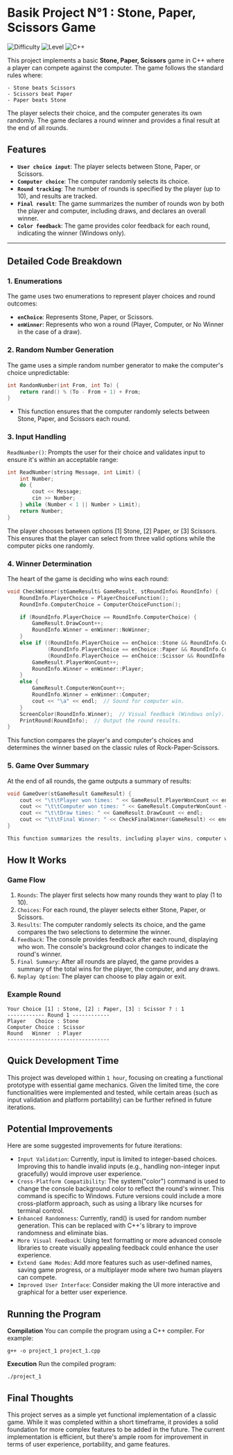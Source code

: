 # Basik Project N°1 : Stone, Paper, Scissors Game
![Difficulty](https://img.shields.io/badge/Project-Easy-8A2BE2)
![Level](https://img.shields.io/badge/Order-First%20C++%20Project-32CD32)
![C++](https://img.shields.io/badge/C%2B%2B-Beginner%20Friendly-00599C)

This project implements a basic **Stone, Paper, Scissors** game in C++ where a player can compete against the computer. The game follows the standard rules where:
```
- Stone beats Scissors
- Scissors beat Paper
- Paper beats Stone
```
The player selects their choice, and the computer generates its own randomly. The game declares a round winner and provides a final result at the end of all rounds.


## Features

- **`User choice input`**: The player selects between Stone, Paper, or Scissors.
- **`Computer choice`**: The computer randomly selects its choice.
- **`Round tracking`**: The number of rounds is specified by the player (up to 10), and results are tracked.
- **`Final result`**: The game summarizes the number of rounds won by both the player and computer, including draws, and declares an overall winner.
- **`Color feedback`**: The game provides color feedback for each round, indicating the winner (Windows only).
---

## Detailed Code Breakdown

### 1. **Enumerations** 
The game uses two enumerations to represent player choices and round outcomes:
- **`enChoice`**: Represents Stone, Paper, or Scissors.
- **`enWinner`**: Represents who won a round (Player, Computer, or No Winner in the case of a draw).

### 2. **Random Number Generation**
The game uses a simple random number generator to make the computer's choice unpredictable:
```cpp
int RandomNumber(int From, int To) {
    return rand() % (To - From + 1) + From;
}
```
- This function ensures that the computer randomly selects between Stone, Paper, and Scissors each round.

### 3. **Input Handling**
`ReadNumber()`: Prompts the user for their choice and validates input to ensure it's within an acceptable range:
```Cpp
int ReadNumber(string Message, int Limit) {
    int Number;
    do {
        cout << Message;
        cin >> Number;
    } while (Number < 1 || Number > Limit);
    return Number;
}
```
The player chooses between options [1] Stone, [2] Paper, or [3] Scissors.
This ensures that the player can select from three valid options while the computer picks one randomly.
### 4. **Winner Determination**
The heart of the game is deciding who wins each round:
```Cpp
void CheckWinner(stGameResult& GameResult, stRoundInfo& RoundInfo) {
    RoundInfo.PlayerChoice = PlayerChoiceFunction();
    RoundInfo.ComputerChoice = ComputerChoiceFunction();

    if (RoundInfo.PlayerChoice == RoundInfo.ComputerChoice) {
        GameResult.DrawCount++;
        RoundInfo.Winner = enWinner::NoWinner;
    } 
    else if ((RoundInfo.PlayerChoice == enChoice::Stone && RoundInfo.ComputerChoice == enChoice::Scissor) ||
             (RoundInfo.PlayerChoice == enChoice::Paper && RoundInfo.ComputerChoice == enChoice::Stone) ||
             (RoundInfo.PlayerChoice == enChoice::Scissor && RoundInfo.ComputerChoice == enChoice::Paper)) {
        GameResult.PlayerWonCount++;
        RoundInfo.Winner = enWinner::Player;
    } 
    else {
        GameResult.ComputerWonCount++;
        RoundInfo.Winner = enWinner::Computer;
        cout << "\a" << endl;  // Sound for computer win.
    }
    ScreenColor(RoundInfo.Winner);  // Visual feedback (Windows only).
    PrintRound(RoundInfo);  // Output the round results.
}
```

This function compares the player's and computer's choices and determines the winner based on the classic rules of Rock-Paper-Scissors.

### 5. **Game Over Summary**
At the end of all rounds, the game outputs a summary of results:
```Cpp
void GameOver(stGameResult GameResult) {
    cout << "\t\tPlayer won times: " << GameResult.PlayerWonCount << endl;
    cout << "\t\tComputer won times: " << GameResult.ComputerWonCount << endl;
    cout << "\t\tDraw times: " << GameResult.DrawCount << endl;
    cout << "\t\tFinal Winner: " << CheckFinalWinner(GameResult) << endl;
}

This function summarizes the results, including player wins, computer wins, and draws, and declares the overall winner based on performance.
```
## How It Works
### **Game Flow**
1. `Rounds`: The player first selects how many rounds they want to play (1 to 10).
2. `Choices`: For each round, the player selects either Stone, Paper, or Scissors.
3. `Results`: The computer randomly selects its choice, and the game compares the two selections to determine the winner.
4. `Feedback`: The console provides feedback after each round, displaying who won. The console's background color changes to indicate the round's winner.
5. `Final Summary`: After all rounds are played, the game provides a summary of the total wins for the player, the computer, and any draws.
6. `Replay Option`: The player can choose to play again or exit.

### **Example Round**
```
Your Choice [1] : Stone, [2] : Paper, [3] : Scissor ? : 1
------------ Round 1 ------------ 
Player   Choice : Stone
Computer Choice : Scissor
Round   Winner  : Player
---------------------------------
```
## Quick Development Time
This project was developed within `1 hour`, focusing on creating a functional prototype with essential game mechanics. Given the limited time, the core functionalities were implemented and tested, while certain areas (such as input validation and platform portability) can be further refined in future iterations.

## Potential Improvements
Here are some suggested improvements for future iterations:

* `Input Validation`: Currently, input is limited to integer-based choices. Improving this to handle invalid inputs (e.g., handling non-integer input gracefully) would improve user experience.
* `Cross-Platform Compatibility`: The system("color") command is used to change the console background color to reflect the round's winner. This command is specific to Windows. Future versions could include a more cross-platform approach, such as using a library like ncurses for terminal control.
* `Enhanced Randomness`: Currently, rand() is used for random number generation. This can be replaced with C++'s <random> library to improve randomness and eliminate bias.
* `More Visual Feedback`: Using text formatting or more advanced console libraries to create visually appealing feedback could enhance the user experience.
* `Extend Game Modes`: Add more features such as user-defined names, saving game progress, or a multiplayer mode where two human players can compete.
* `Improved User Interface`: Consider making the UI more interactive and graphical for a better user experience.

## Running the Program
**Compilation**
You can compile the program using a C++ compiler. For example:
```
g++ -o project_1 project_1.cpp
```
**Execution**
Run the compiled program:
```
./project_1
```

## Final Thoughts
This project serves as a simple yet functional implementation of a classic game. While it was completed within a short timeframe, it provides a solid foundation for more complex features to be added in the future. The current implementation is efficient, but there's ample room for improvement in terms of user experience, portability, and game features.